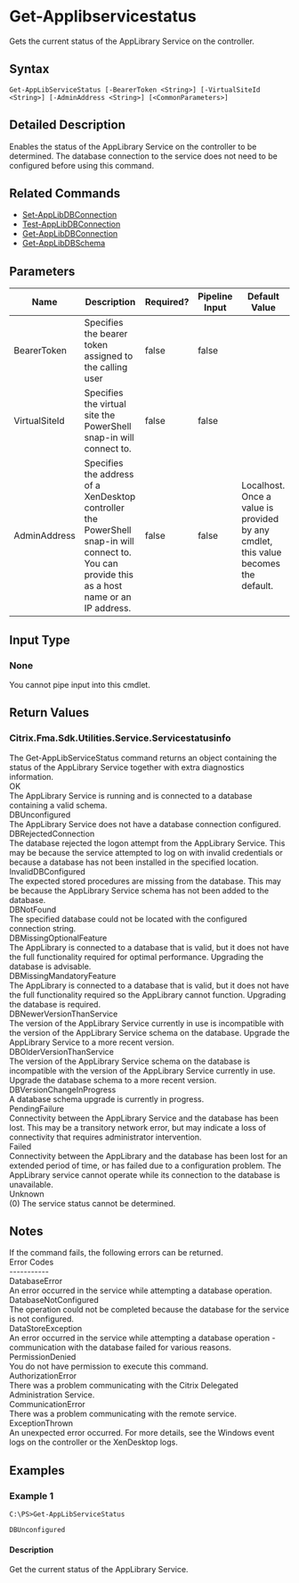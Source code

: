 ﻿
# Get-Applibservicestatus
Gets the current status of the AppLibrary Service on the controller.
## Syntax
```
Get-AppLibServiceStatus [-BearerToken <String>] [-VirtualSiteId <String>] [-AdminAddress <String>] [<CommonParameters>]
```
## Detailed Description
Enables the status of the AppLibrary Service on the controller to be determined. The database connection to the service does not need to be configured before using this command.


## Related Commands

* [Set-AppLibDBConnection](./Set-AppLibDBConnection/)
* [Test-AppLibDBConnection](./Test-AppLibDBConnection/)
* [Get-AppLibDBConnection](./Get-AppLibDBConnection/)
* [Get-AppLibDBSchema](./Get-AppLibDBSchema/)
## Parameters
| Name   | Description | Required? | Pipeline Input | Default Value |
| --- | --- | --- | --- | --- |
| BearerToken | Specifies the bearer token assigned to the calling user | false | false |  |
| VirtualSiteId | Specifies the virtual site the PowerShell snap-in will connect to. | false | false |  |
| AdminAddress | Specifies the address of a XenDesktop controller the PowerShell snap-in will connect to. You can provide this as a host name or an IP address. | false | false | Localhost. Once a value is provided by any cmdlet, this value becomes the default. |

## Input Type

### None
You cannot pipe input into this cmdlet.
## Return Values

### Citrix.Fma.Sdk.Utilities.Service.Servicestatusinfo
The Get-AppLibServiceStatus command returns an object containing the status of the AppLibrary Service together with extra diagnostics information.<br>OK<br>    The AppLibrary Service is running and is connected to a database containing a valid schema.<br>DBUnconfigured<br>    The AppLibrary Service does not have a database connection configured.<br>DBRejectedConnection<br>    The database rejected the logon attempt from the AppLibrary Service.  This may be because the service attempted to log on with invalid credentials or because a database has not been installed in the specified location.<br>InvalidDBConfigured<br>    The expected stored procedures are missing from the database.  This may be because the AppLibrary Service schema has not been added to the database.<br>DBNotFound<br>    The specified database could not be located with the configured connection string.<br>DBMissingOptionalFeature<br>    The AppLibrary is connected to a database that is valid, but it does not have the full functionality required for optimal performance. Upgrading the database is advisable.<br>DBMissingMandatoryFeature<br>    The AppLibrary is connected to a database that is valid, but it does not have the full functionality required so the AppLibrary cannot function. Upgrading the database is required.<br>DBNewerVersionThanService<br>    The version of the AppLibrary Service currently in use is incompatible with the version of the AppLibrary Service schema on the database.  Upgrade the AppLibrary Service to a more recent version.<br>DBOlderVersionThanService<br>    The version of the AppLibrary Service schema on the database is incompatible with the version of the AppLibrary Service currently in use.  Upgrade the database schema to a more recent version.<br>DBVersionChangeInProgress<br>    A database schema upgrade is currently in progress.<br>PendingFailure<br>    Connectivity between the AppLibrary Service and the database has been lost. This may be a transitory network error, but may indicate a loss of connectivity that requires administrator intervention.<br>Failed<br>    Connectivity between the AppLibrary and the database has been lost for an extended period of time, or has failed due to a configuration problem. The AppLibrary service cannot operate while its connection to the database is unavailable.<br>Unknown<br>    (0) The service status cannot be determined.
## Notes
If the command fails, the following errors can be returned.<br>    Error Codes<br>    -----------<br>    DatabaseError<br>        An error occurred in the service while attempting a database operation.<br>    DatabaseNotConfigured<br>        The operation could not be completed because the database for the service is not configured.<br>    DataStoreException<br>        An error occurred in the service while attempting a database operation - communication with the database failed for various reasons.<br>    PermissionDenied<br>        You do not have permission to execute this command.<br>    AuthorizationError<br>        There was a problem communicating with the Citrix Delegated Administration Service.<br>    CommunicationError<br>        There was a problem communicating with the remote service.<br>    ExceptionThrown<br>        An unexpected error occurred.  For more details, see the Windows event logs on the controller or the XenDesktop logs.
## Examples

### Example 1
```
C:\PS>Get-AppLibServiceStatus

DBUnconfigured
```
#### Description
Get the current status of the AppLibrary Service.
